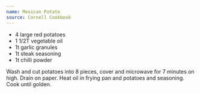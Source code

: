 ```yaml
---
name: Mexican Potato
source: Cornell Cookbook
---
```


* 4 large red potatoes
* 1 1/2T vegetable oil
* 1t garlic granules
* 1t steak seasoning
* 1t chilli powder

Wash and cut potatoes into 8 pieces, cover and microwave for 7 minutes on high.  Drain on paper.  Heat oil in frying pan and potatoes and seasoning.  Cook until golden.

